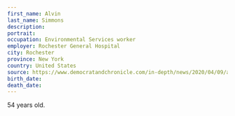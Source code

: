 ```yaml
---
first_name: Alvin
last_name: Simmons
description: 
portrait: 
occupation: Environmental Services worker
employer: Rochester General Hospital
city: Rochester
province: New York
country: United States
source: https://www.democratandchronicle.com/in-depth/news/2020/04/09/alvin-simmons-rochesters-first-covid-19-victim-had-found-peace-love/2915120001/
birth_date: 
death_date: 
---
```


54 years old.